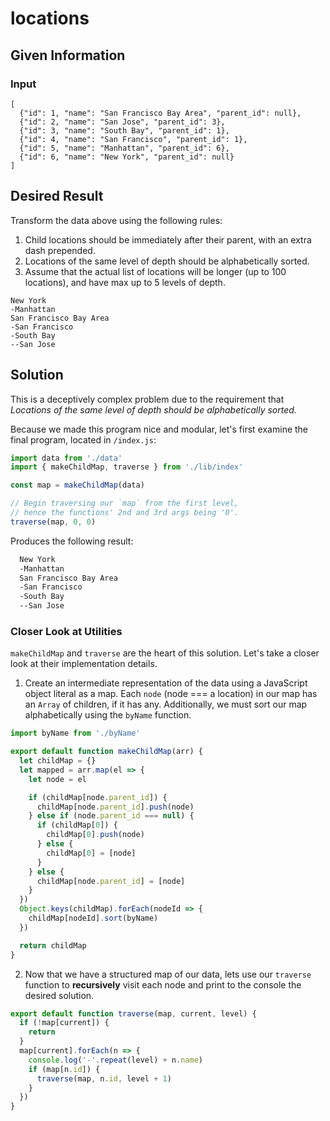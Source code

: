 # locations

## Given Information

### Input

```
[
  {"id": 1, "name": "San Francisco Bay Area", "parent_id": null},
  {"id": 2, "name": "San Jose", "parent_id": 3},
  {"id": 3, "name": "South Bay", "parent_id": 1},
  {"id": 4, "name": "San Francisco", "parent_id": 1},
  {"id": 5, "name": "Manhattan", "parent_id": 6},
  {"id": 6, "name": "New York", "parent_id": null}
]
```

## Desired Result

Transform the data above using the following rules:

1) Child locations should be immediately after their parent, with an extra dash prepended.
2) Locations of the same level of depth should be alphabetically sorted.
3) Assume that the actual list of locations will be longer (up to 100 locations), and have max up to 5 levels of depth.


```
New York
-Manhattan
San Francisco Bay Area
-San Francisco
-South Bay
--San Jose
```

## Solution

This is a deceptively complex problem due to the requirement that *Locations of the same level of depth should be alphabetically sorted.*

Because we made this program nice and modular, let's first examine the final program, located in `/index.js`:

```javascript
import data from './data'
import { makeChildMap, traverse } from './lib/index'

const map = makeChildMap(data)

// Begin traversing our `map` from the first level,
// hence the functions' 2nd and 3rd args being '0'.
traverse(map, 0, 0)
```
Produces the following result:

```bash
  New York
  -Manhattan
  San Francisco Bay Area
  -San Francisco
  -South Bay
  --San Jose
```

### Closer Look at Utilities

`makeChildMap` and `traverse` are the heart of this solution.  Let's take a closer look at their implementation details.

1) Create an intermediate representation of the data using a JavaScript object literal as a map. Each `node` (node === a location) in our map has an `Array` of children, if it has any.  Additionally, we must sort our map alphabetically using the `byName` function.

```javascript
import byName from './byName'

export default function makeChildMap(arr) {
  let childMap = {}
  let mapped = arr.map(el => {
    let node = el

    if (childMap[node.parent_id]) {
      childMap[node.parent_id].push(node)
    } else if (node.parent_id === null) {
      if (childMap[0]) {
        childMap[0].push(node)
      } else {
        childMap[0] = [node]
      }
    } else {
      childMap[node.parent_id] = [node]
    }
  })
  Object.keys(childMap).forEach(nodeId => {
    childMap[nodeId].sort(byName)
  })

  return childMap
}
```

2) Now that we have a structured map of our data, lets use our `traverse` function to **recursively** visit each node and print to the console the desired solution.

```javascript
export default function traverse(map, current, level) {
  if (!map[current]) {
    return
  }
  map[current].forEach(n => {
    console.log('-'.repeat(level) + n.name)
    if (map[n.id]) {
      traverse(map, n.id, level + 1)
    }
  })
}
```
